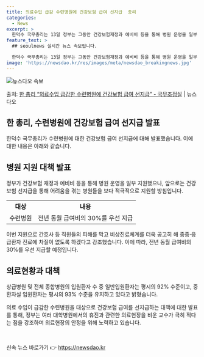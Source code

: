 ```yaml
---
title: 의료수입 급감 수련병원에 건강보험 급여 선지급  총리
categories:
  - News
excerpt: >
  한덕수 국무총리는 13일 정부는 그동안 건강보험재정과 예비비 등을 통해 병원 운영을 일부 지원해왔으나, 앞으…
feature_text: >
  ## seoulnews 실시간 뉴스 속보입니다.

  한덕수 국무총리는 13일 정부는 그동안 건강보험재정과 예비비 등을 통해 병원 운영을 일부 지원해왔으나, 앞으…
image: 'https://newsdao.kr/res/images/meta/newsdao_breakingnews.jpg'
---
```


![뉴스다오 속보](https://newsdao.kr/res/images/meta/newsdao_breakingnews.jpg)

<p>출처: <a href="https://newsdao.kr/3793" rel="dofollow">한 총리 “의료수입 급감한 수련병원에 건강보험 급여 선지급” - 국무조정실</a> | 뉴스다오</p>

<h2 data-ke-size="size26">한 총리, 수련병원에 건강보험 급여 선지급 발표</h2>
<p data-ke-size="size16">한덕수 국무총리가 수련병원에 대한 건강보험 급여 선지급에 대해 발표했습니다. 이에 대한 내용은 아래와 같습니다.</p>

<h2 data-ke-size="size26">병원 지원 대책 발표</h2>
<p data-ke-size="size16">정부가 건강보험 재정과 예비비 등을 통해 병원 운영을 일부 지원했으나, 앞으로는 건강보험 선지급을 통해 어려움을 겪는 병원들을 보다 적극적으로 지원할 방침입니다.</p>
<table>
  <tr>
    <td style="text-align: center; height: 17px;"><b>대상</b></td>
    <td style="text-align: center; height: 17px;"><b>내용</b></td>
  </tr>
  <tr>
    <td style="text-align: center; height: 17px;">수련병원</td>
    <td style="text-align: center; height: 17px;">전년 동월 급여비의 30%를 우선 지급</td>
  </tr>
</table>
<p data-ke-size="size16">이번 지원으로 간호사 등 직원들의 피해를 막고 비상진료체계를 더욱 공고히 해 중증·응급환자 진료에 차질이 없도록 하겠다고 강조했습니다. 이에 따라, 전년 동월 급여비의 30%를 우선 지급할 예정입니다.</p>

<h2 data-ke-size="size26">의료현황과 대책</h2>
<p data-ke-size="size16">상급병원 및 전체 종합병원의 입원환자 수 중 일반입원환자는 평시의 92% 수준이고, 중환자실 입원환자는 평시의 93% 수준을 유지하고 있다고 밝혔습니다.</p>
<p data-ke-size="size16">의료 수입이 급감한 수련병원을 대상으로 건강보험 급여를 선지급하는 대책에 대한 발표를 통해, 정부는 여러 대학병원에서의 휴진과 관련한 의료현장을 비운 교수가 극히 적다는 점을 강조하며 의료현장의 안정을 위해 노력하고 있습니다.</p>
<p data-ke-size="size16">&nbsp;</p> 

신속 뉴스 바로가기 👉 <a href="https://newsdao.kr" rel="dofollow">https://newsdao.kr</a>


